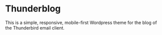 # Thunderblog

This is a simple, responsive, mobile-first Wordpress theme for the blog of the Thunderbird email client.
